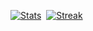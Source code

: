 <!-- ## Hi there 👋 -->
<!--
**josharnow/josharnow** is a ✨ _special_ ✨ repository because its `README.md` (this file) appears on your GitHub profile.

Here are some ideas to get you started:

- 🔭 I’m currently working on ...
- 🌱 I’m currently learning ...
- 👯 I’m looking to collaborate on ...
- 🤔 I’m looking for help with ...
- 💬 Ask me about ...
- 📫 How to reach me: ...
- 😄 Pronouns: ...
- ⚡ Fun fact: ...
-->


<!-- NOTE - Top Langs card doesn't work with repos not owned by me, so it doesn't really reflect the languages I most use -->
<!-- [![Top Langs](https://github-readme-stats.vercel.app/api/top-langs/?username=josharnow&layout=compact&count_private=true&theme=calm)](https://www.josharnow.com) -->

<!-- "By default, the stats card only shows statistics like stars, commits, and pull requests from public repositories. To show private statistics on the stats card, you should deploy your own instance using your own GitHub API token." -->
[![Stats](https://github-readme-stats-two-green-85.vercel.app/api?username=josharnow&count_private=true&show_icons=true&theme=calm&bg_color=90,f6921e,eb008b&title_color=fff&text_color=fff)](https://www.josharnow.com)&nbsp;&nbsp;[![Streak](https://github-readme-streak-stats.herokuapp.com/?user=josharnow&theme=calm)](https://www.josharnow.com)
